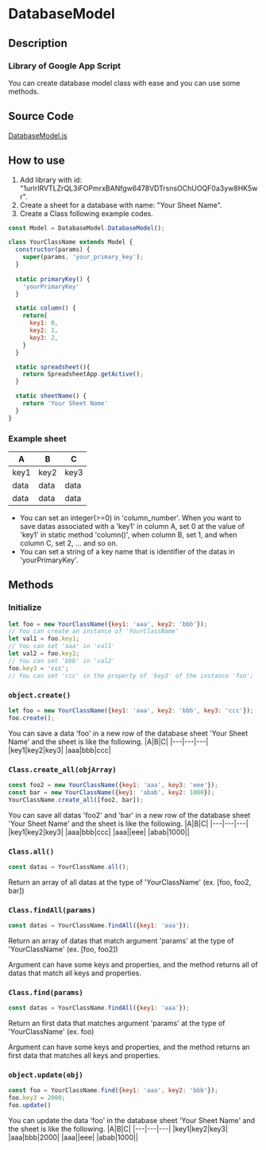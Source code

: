 # DatabaseModel
## Description
### Library of Google App Script
You can create database model class with ease and you can use some methods.

## Source Code
[DatabaseModel.js](https://github.com/Nagai-S/DatabaseModel/blob/main/DatabaseModel.js)

## How to use
1. Add library with id: "1urlrIRVTLZrQL3iFOPmrxBANfgw6478VDTrsnsOChUOQF0a3yw8HK5wr".
2. Create a sheet for a database with name: "Your Sheet Name".
3. Create a Class following example codes.
````js
const Model = DatabaseModel.DatabaseModel();

class YourClassName extends Model {
  constructor(params) {
    super(params, 'your_primary_key');
  }
  
  static primaryKey() {
    'yourPrimaryKey'
  }

  static column() {
    return{
      key1: 0,
      key2: 1,
      key3: 2,
    }
  }

  static spreadsheet(){
    return SpreadsheetApp.getActive();
  }

  static sheetName() {
    return 'Your Sheet Name'
  }
}
````
### Example sheet
|A|B|C|
|---|---|---|
|key1|key2|key3|
|data|data|data|
|data|data|data|

* You can set an integer(>=0) in 'column_number'. When you want to save datas associated with a 'key1' in column A, set 0 at the value of 'key1' in static method 'column()', when column B, set 1, and when column C, set 2, ... and so on.
* You can set a string of a key name that is identifier of the datas in 'yourPrimaryKey'.

## Methods
### Initialize
````js
let foo = new YourClassName({key1: 'aaa', key2: 'bbb'}); 
// You can create an instance of 'YourClassName'
let val1 = foo.key1; 
// You can set 'aaa' in 'val1'
let val2 = foo.key2; 
// You can set 'bbb' in 'val2'
foo.key3 = 'ccc';  
// You can set 'ccc' in the property of 'key3' of the instance 'foo';
````

### `object.create()`
````js
let foo = new YourClassName({key1: 'aaa', key2: 'bbb', key3: 'ccc'});
foo.create();
````
You can save a data 'foo' in a new row of the database sheet 'Your Sheet Name' and the sheet is like the following.
|A|B|C|
|---|---|---|
|key1|key2|key3|
|aaa|bbb|ccc|

### `Class.create_all(objArray)`
````js
const foo2 = new YourClassName({key1: 'aaa', key3: 'eee'});
const bar = new YourClassName({key1: 'abab', key2: 1000});
YourClassName.create_all([foo2, bar]);
````
You can save all datas 'foo2' and 'bar' in a new row of the database sheet 'Your Sheet Name' and the sheet is like the following.
|A|B|C|
|---|---|---|
|key1|key2|key3|
|aaa|bbb|ccc|
|aaa||eee|
|abab|1000||

### `Class.all()`
````js
const datas = YourClassName.all(); 
````
Return an array of all datas at the type of 'YourClassName' (ex. [foo, foo2, bar])

### `Class.findAll(params)`
````js
const datas = YourClassName.findAll({key1: 'aaa'}); 
````
Return an array of datas that match argument 'params' at the type of 'YourClassName' (ex. [foo, foo2])

Argument can have some keys and properties, and the method returns all of datas that match all keys and properties.

### `Class.find(params)`
````js
const datas = YourClassName.findAll({key1: 'aaa'}); 
````
Return an first data that matches argument 'params' at the type of 'YourClassName' (ex. foo)

Argument can have some keys and properties, and the method returns an first data that matches all keys and properties.

### `object.update(obj)`
````js
const foo = YourClassName.find({key1: 'aaa', key2: 'bbb'});
foo.key3 = 2000;
foo.update()
````
You can update the data 'foo' in the database sheet 'Your Sheet Name' and the sheet is like the following.
|A|B|C|
|---|---|---|
|key1|key2|key3|
|aaa|bbb|2000|
|aaa||eee|
|abab|1000||


